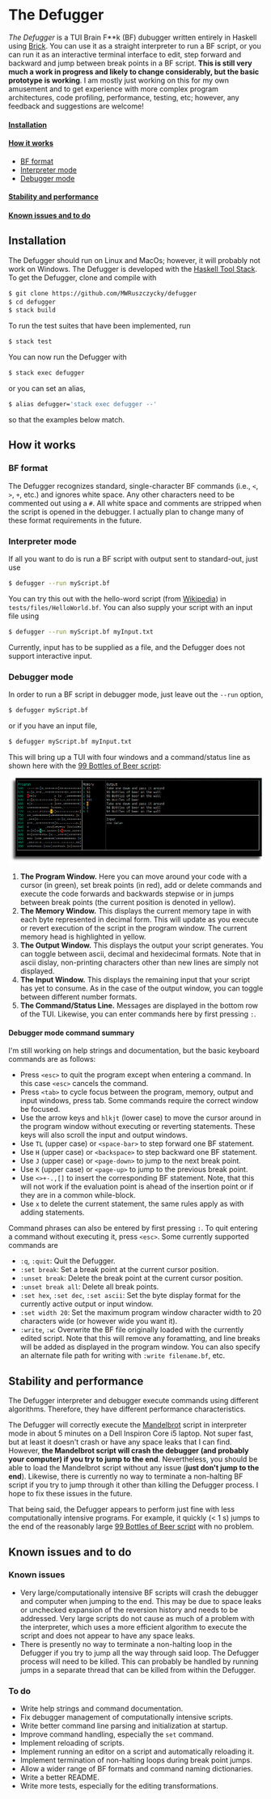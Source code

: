 # The Defugger

*The Defugger* is a TUI Brain F\*\*k (BF) dubugger written entirely in Haskell using [Brick](https://hackage.haskell.org/package/brick). You can use it as a straight interpreter to run a BF script, or you can run it as an interactive terminal interface to edit, step forward and backward and jump between break points in a BF script. **This is still very much a work in progress and likely to change considerably, but the basic prototype is working**. I am mostly just working on this for my own amusement and to get experience with more complex program architectures, code profiling, performance, testing, etc; however, any feedback and suggestions are welcome!

#### [Installation](#installation)
#### [How it works](#operation)
* [BF format](#format)
* [Interpreter mode](#interpreter)
* [Debugger mode](#debugger)
#### [Stability and performance](#performance)
#### [Known issues and to do](#todo)

## Installation<a name="installation"></a>

The Defugger should run on Linux and MacOs; however, it will probably not work on Windows. The Defugger is developed with the [Haskell Tool Stack](https://docs.haskellstack.org/en/stable/README/). To get the Defugger, clone and compile with
```sh
$ git clone https://github.com/MWRuszczycky/defugger
$ cd defugger
$ stack build
```
To run the test suites that have been implemented, run
```sh
$ stack test
```
You can now run the Defugger with
```sh
$ stack exec defugger
```
or you can set an alias,
```sh
$ alias defugger='stack exec defugger --'
```
so that the examples below match.

## How it works<a name="operation"></a>

### BF format<a name="format"></a>

The Defugger recognizes standard, single-character BF commands (i.e., `<`, `>`, `+`, etc.) and ignores white space. Any other characters need to be commented out using a `#`. All white space and comments are stripped when the script is opened in the debugger. I actually plan to change many of these format requirements in the future.

### Interpreter mode<a name="interpreter"></a>

If all you want to do is run a BF script with output sent to standard-out, just use
```sh
$ defugger --run myScript.bf
```
You can try this out with the hello-word script (from [Wikipedia](https://en.wikipedia.org/wiki/Brainfuck)) in `tests/files/HelloWorld.bf`. You can also supply your script with an input file using
```sh
$ defugger --run myScript.bf myInput.txt
```
Currently, input has to be supplied as a file, and the Defugger does not support interactive input.

### Debugger mode<a name="debugger"></a>

In order to run a BF script in debugger mode, just leave out the `--run` option,
```sh
$ defugger myScript.bf
```
or if you have an input file,
```sh
$ defugger myScript.bf myInput.txt
```
This will bring up a TUI with four windows and a command/status line as shown here with the [99 Bottles of Beer script](https://sange.fi/esoteric/brainfuck/bf-source/prog/BOTTLES.BF):

![defugger demo](demos/demo_042019f.png)

1. **The Program Window.** Here you can move around your code with a cursor (in green), set break points (in red), add or delete commands and execute the code forwards and backwards stepwise or in jumps between break points (the current position is denoted in yellow).
2. **The Memory Window.** This displays the current memory tape in with each byte represented in decimal form. This will update as you execute or revert execution of the script in the program window. The current memory head is highlighted in yellow.
3. **The Output Window.** This displays the output your script generates. You can toggle between ascii, decimal and hexidecimal formats. Note that in ascii dislay, non-printing characters other than new lines are simply not displayed.
4. **The Input Window.** This displays the remaining input that your script has yet to consume. As in the case of the output window, you can toggle between different number formats.
5. **The Command/Status Line.** Messages are displayed in the bottom row of the TUI. Likewise, you can enter commands here by first pressing `:`.

#### Debugger mode command summary<a name="commands"></a>

I'm still working on help strings and documentation, but the basic keyboard commands are as follows:
* Press `<esc>` to quit the program except when entering a command. In this case `<esc>` cancels the command.
* Press `<tab>` to cycle focus between the program, memory, output and input windows, press tab. Some commands require the correct window be focused.
* Use the arrow keys and `hlkjt` (lower case) to move the cursor around in the program window without executing or reverting statements. These keys will also scroll the input and output windows.
* Use `TL` (upper case) or `<space-bar>` to step forward one BF statement.
* Use `H` (upper case) or `<backspace>` to step backward one BF statement.
* Use `J` (upper case) or `<page-down>` to jump to the next break point.
* Use `K` (upper case) or `<page-up>` to jump to the previous break point.
* Use `<>+-.,[]` to insert the corresponding BF statement. Note, that this will not work if the evaluation point is ahead of the insertion point or if they are in a common while-block.
* Use `x` to delete the current statement, the same rules apply as with adding statements.

Command phrases can also be entered by first pressing `:`. To quit entering a command without executing it, press `<esc>`. Some currently supported commands are
* `:q`, `:quit`: Quit the Defugger.
* `:set break`: Set a break point at the current cursor position.
* `:unset break`: Delete the break point at the current cursor position.
* `:unset break all`: Delete all break points.
* `:set hex`, `:set dec`, `:set ascii`: Set the byte display format for the currently active output or input window.
* `:set width 20`: Set the maximum program window character width to 20 characters wide (or however wide you want it).
* `:write`, `:w`: Overwrite the BF file originally loaded with the currently edited script. Note that this will remove any foramatting, and line breaks will be added as displayed in the program window. You can also specify an alternate file path for writing with `:write filename.bf`, etc.

## Stability and performance<a name="performance"></a>

The Defugger interpreter and debugger execute commands using different algorithms. Therefore, they have different performance characteristics.

The Defugger will correctly execute the [Mandelbrot](https://github.com/pablojorge/brainfuck/blob/master/programs/mandelbrot.bf) script in interpreter mode in about 5 minutes on a Dell Inspiron Core i5 laptop. Not super fast, but at least it doesn't crash or have any space leaks that I can find. However, **the Mandelbrot script will crash the debugger (and probably your computer) if you try to jump to the end**. Nevertheless, you should be able to load the Mandelbrot script without any issue (**just don't jump to the end**). Likewise, there is currently no way to terminate a non-halting BF script if you try to jump through it other than killing the Defugger process. I hope to fix these issues in the future.

That being said, the Defugger appears to perform just fine with less computationally intensive programs. For example, it quickly (< 1 s) jumps to the end of the reasonably large [99 Bottles of Beer script](https://sange.fi/esoteric/brainfuck/bf-source/prog/BOTTLES.BF) with no problem.

## Known issues and to do<a name="todo"></a>

### Known issues

* Very large/computationally intensive BF scripts will crash the debugger and computer when jumping to the end. This may be due to space leaks or unchecked expansion of the reversion history and needs to be addressed. Very large scripts do not cause as much of a problem with the interpreter, which uses a more efficient algorithm to execute the script and does not appear to have any space leaks.
* There is presently no way to terminate a non-halting loop in the Defugger if you try to jump all the way through said loop. The Defugger process will need to be killed. This can probably be handled by running jumps in a separate thread that can be killed from within the Defugger.

### To do

* Write help strings and command documentation.
* Fix debugger management of computationally intensive scripts.
* Write better command line parsing and initialization at startup.
* Improve command handling, especially the `set` command.
* Implement reloading of scripts.
* Implement running an editor on a script and automatically reloading it.
* Implement termination of non-halting loops during break point jumps.
* Allow a wider range of BF formats and command naming dictionaries.
* Write a better README.
* Write more tests, especially for the editing transformations.
